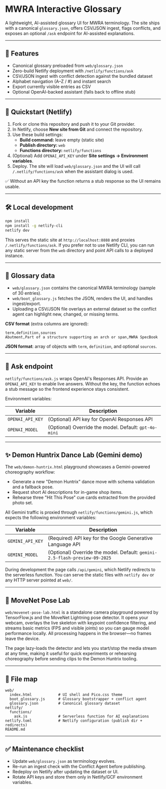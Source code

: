 # MWRA Interactive Glossary

A lightweight, AI-assisted glossary UI for MWRA terminology. The site ships with a
canonical `glossary.json`, offers CSV/JSON ingest, flags conflicts, and exposes an
optional `/ask` endpoint for AI-assisted explanations.

---

## 🚀 Features

- Canonical glossary preloaded from `web/glossary.json`
- Zero-build Netlify deployment with `/netlify/functions/ask`
- CSV/JSON ingest with conflict detection against the bundled dataset
- Alphabet navigation (A–Z / #) and instant search
- Export currently visible entries as CSV
- Optional OpenAI-backed assistant (falls back to offline stub)

---

## 🔧 Quickstart (Netlify)

1. Fork or clone this repository and push it to your Git provider.
2. In Netlify, choose **New site from Git** and connect the repository.
3. Use these build settings:
   - **Build command:** leave empty (static site)
   - **Publish directory:** `web`
   - **Functions directory:** `netlify/functions`
4. (Optional) Add `OPENAI_API_KEY` under **Site settings → Environment variables**.
5. Deploy. The site will load `web/glossary.json` and the UI will call
   `/.netlify/functions/ask` when the assistant dialog is used.

✅ Without an API key the function returns a stub response so the UI remains usable.

---

## 🛠 Local development

```bash
npm install
npm install -g netlify-cli
netlify dev
```

This serves the static site at `http://localhost:8888` and proxies `/.netlify/functions/ask`.
If you prefer not to use Netlify CLI, you can run any static server from the `web`
directory and point API calls to a deployed instance.

---

## 📘 Glossary data

- `web/glossary.json` contains the canonical MWRA terminology (sample of 30 entries).
- `web/boot_glossary.js` fetches the JSON, renders the UI, and handles ingest/export.
- Uploading a CSV/JSON file overlays an external dataset so the conflict agent can
  highlight new, changed, or missing terms.

**CSV format** (extra columns are ignored):

```text
term,definition,sources
Abutment,Part of a structure supporting an arch or span,MWRA SpecBook
```

**JSON format**: array of objects with `term`, `definition`, and optional `sources`.

---

## 🤖 Ask endpoint

`netlify/functions/ask.js` wraps OpenAI's Responses API. Provide an `OPENAI_API_KEY`
to enable live answers. Without the key, the function echoes a stub message so the
frontend experience stays consistent.

Environment variables:

| Variable         | Description                                              |
| ---------------- | -------------------------------------------------------- |
| `OPENAI_API_KEY` | (Optional) API key for OpenAI Responses API              |
| `OPENAI_MODEL`   | (Optional) Override the model. Default: `gpt-4o-mini`    |

---

## ✨ Demon Huntrix Dance Lab (Gemini demo)

The `web/demon-huntrix.html` playground showcases a Gemini-powered choreography
workflow:

- Generate a new "Demon Huntrix" dance move with schema validation and a fallback
  pose.
- Request short AI descriptions for in-game shop items.
- Rehearse three "Hit This Pose" cue cards extracted from the provided photo set.

All Gemini traffic is proxied through `netlify/functions/gemini.js`, which expects
the following environment variables:

| Variable          | Description                                                      |
| ----------------- | ---------------------------------------------------------------- |
| `GEMINI_API_KEY`  | (Required) API key for the Google Generative Language API        |
| `GEMINI_MODEL`    | (Optional) Override the model. Default: `gemini-2.5-flash-preview-09-2025` |

During development the page calls `/api/gemini`, which Netlify redirects to the
serverless function. You can serve the static files with `netlify dev` or any HTTP
server pointed at `web/`.

---

## 🕺 MoveNet Pose Lab

`web/movenet-pose-lab.html` is a standalone camera playground powered by
TensorFlow.js and the MoveNet Lightning pose detector. It opens your webcam,
overlays the live skeleton with keypoint confidence filtering, and streams basic
metrics (FPS and visible joints) so you can gauge model performance locally. All
processing happens in the browser—no frames leave the device.

The page lazy-loads the detector and lets you start/stop the media stream at any
time, making it useful for quick experiments or rehearsing choreography before
sending clips to the Demon Huntrix tooling.

---

## 📂 File map

```
web/
  index.html            # UI shell and Pico.css theme
  boot_glossary.js      # Glossary bootstrapper + conflict agent
  glossary.json         # Canonical glossary dataset
netlify/
  functions/
    ask.js              # Serverless function for AI explanations
netlify.toml            # Netlify configuration (publish dir + redirects)
README.md
```

---

## ✅ Maintenance checklist

- Update `web/glossary.json` as terminology evolves.
- Re-run an ingest check with the Conflict Agent before publishing.
- Redeploy on Netlify after updating the dataset or UI.
- Rotate API keys and store them only in Netlify/GCF environment variables.

